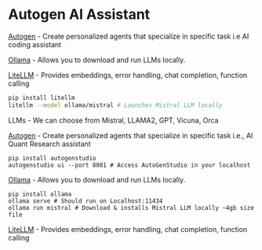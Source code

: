# Autogen AI Assistant

[Autogen](https://microsoft.github.io/autogen/docs/Getting-Started) - Create personalized agents that specialize in specific task i.e AI coding assistant

[Ollama](https://github.com/ollama/ollama) - Allows you to download and run LLMs locally. <!-- curl -fsSL https://ollama.com/install.sh | sh -->

[LiteLLM](https://litellm.ai/) - Provides embeddings, error handling, chat completion, function calling

```bash
pip install litellm
litellm --model ollama/mistral # Launches Mistral LLM locally
```

LLMs - We can choose from Mistral, LLAMA2, GPT, Vicuna, Orca

[Autogen](https://microsoft.github.io/autogen/docs/Getting-Started) - Create personalized agents that specialize in specific task i.e., AI Quant Research assistant

```shell
pip install autogenstudio
autogenstudio ui --port 8081 # Access AutoGenStudio in your localhost
```

[Ollama](https://github.com/ollama/ollama) - Allows you to download and run LLMs locally. <!-- curl -fsSL https://ollama.com/install.sh | sh -->

```shell
pip install ollama
ollama serve # Should run on Localhost:11434
ollama run mistral # Download & installs Mistral LLM locally ~4gb size file
```

[LiteLLM](https://litellm.ai/) - Provides embeddings, error handling, chat completion, function calling

<!--
-- Autogen Tutrial
https://www.youtube.com/watch?v=mUEFwUU0IfE

https://blog.finxter.com/how-to-set-up-autogen-studio-with-docker/

-- Initialize AutogenStudio
autogenstudio ui --port 8081

Sample:
Build llm that specializes in Quantitative analysis and FinTech, automize research multiple docs, provides auotametaded backtesting

Prompt:
"You are the best Quantitative Analyst in all the world, in fact the best Quant ever known to man, with that in mind please answer the prompts. Take into consideration the research articles you are trained on"


INSTRUCTIONS: Initializing AutoGen in Docker

-- Download Autogen docker img
docker build -f .devcontainer/full/Dockerfile -t autogen_full_img https://github.com/microsoft/autogen.git

-- MOUNT your current directory
docker run -it -v "$(pwd)":/home/autogen/project autogen_full_img

-- ENTER container
docker exec -it a282e3193d5e bash

-- START/STOP container
docker start a282e3193d5e
docker stop a282e3193d5e
docker rm a282e3193d5e
 -->
